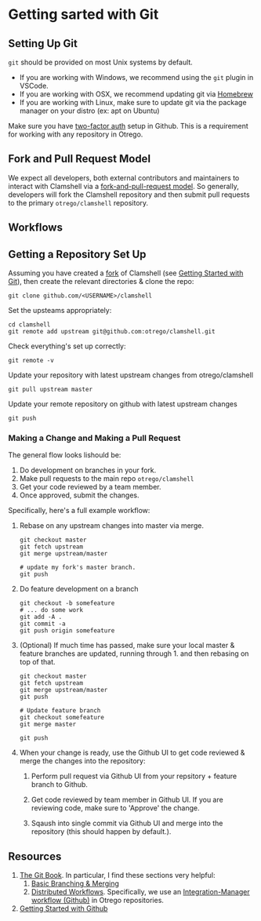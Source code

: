 # Getting sarted with Git

## Setting Up Git

`git` should be provided on most Unix systems by default.

*   If you are working with Windows, we recommend using the `git` plugin in
    VSCode.
*   If you are working with OSX, we recommend updating git via
    [Homebrew](https://brew.sh/)
*   If you are working with Linux, make sure to update git via the package
    manager on your distro (ex: apt on Ubuntu)

Make sure you have
[two-factor auth](https://help.github.com/en/github/authenticating-to-github/securing-your-account-with-two-factor-authentication-2fa)
setup in Github. This is a requirement for working with any repository in
Otrego.

## Fork and Pull Request Model

We expect all developers, both external contributors and maintainers to
interact with Clamshell via a
[fork-and-pull-request model](https://help.github.com/en/github/getting-started-with-github/fork-a-repo).
So generally, developers will fork the Clamshell repository and then submit
pull requests to the primary `otrego/clamshell` repository.

## Workflows

## Getting a Repository Set Up

Assuming you have created a
[fork](https://help.github.com/en/github/getting-started-with-github/fork-a-repo)
of Clamshell (see [Getting Started with Git](/gettingstarted/git.md)),
then create the relevant directories & clone the repo:

```shell
git clone github.com/<USERNAME>/clamshell
```

Set the upsteams appropriately:

```shell
cd clamshell
git remote add upstream git@github.com:otrego/clamshell.git
```

Check everything's set up correctly:

```shell
git remote -v
```

Update your repository with latest upstream changes from otrego/clamshell

```shell
git pull upstream master
```

Update your remote repository on github with latest upstream changes

```shell
git push
```

### Making a Change and Making a Pull Request

The general flow looks lishould be:

1.  Do development on branches in your fork.
2.  Make pull requests to the main repo `otrego/clamshell`
3.  Get your code reviewed by a team member.
4.  Once approved, submit the changes.

Specifically, here's a full example workflow:

1.  Rebase on any upstream changes into master via merge.

    ```shell
    git checkout master
    git fetch upstream
    git merge upstream/master

    # update my fork's master branch.
    git push
    ```

2.  Do feature development on a branch

    ```shell
    git checkout -b somefeature
    # ... do some work
    git add -A .
    git commit -a
    git push origin somefeature
    ```

3.  (Optional) If much time has passed, make sure your local master & feature
    branches are updated, running through 1. and then rebasing on top of that.

    ```shell
    git checkout master
    git fetch upstream
    git merge upstream/master
    git push

    # Update feature branch
    git checkout somefeature
    git merge master

    git push
    ```

4.  When your change is ready, use the Github UI to get code reviewed & merge
    the changes into the repository:

    1.  Perform pull request via Github UI from your repsitory + feature branch
        to Github.

    2.  Get code reviewed by team member in Github UI. If you are reviewing
        code, make sure to 'Approve' the change.

    3.  Sqaush into single commit via Github UI and merge into the repository
        (this should happen by default.).

## Resources

1.  [The Git Book](https://git-scm.com/book/en/v2). In particular, I find these
    sections very helpful:
    1.  [Basic Branching & Merging](https://git-scm.com/book/en/v2/Git-Branching-Basic-Branching-and-Merging)
    2.  [Distributed Workflows](https://git-scm.com/book/en/v2/Distributed-Git-Distributed-Workflows#ch05-distributed-git).
        Specifically, we use an
        [Integration-Manager workflow (Github)](https://git-scm.com/book/en/v2/Distributed-Git-Distributed-Workflows#wfdiag_b)
        in Otrego repositories.
2.  [Getting Started with Github](https://help.github.com/en/github/getting-started-with-github)
